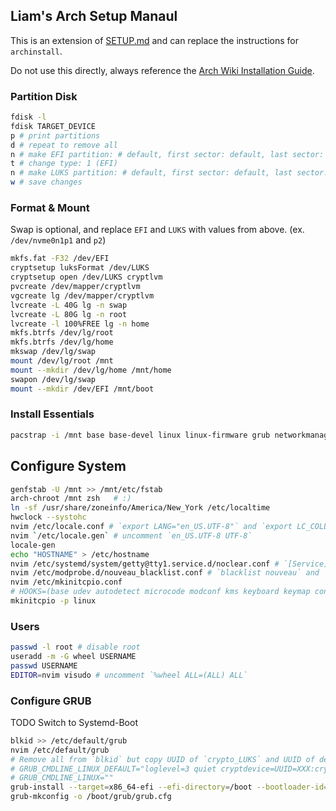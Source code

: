 ## Liam's Arch Setup Manaul

This is an extension of [SETUP.md](SETUP.md) and can replace
the instructions for `archinstall`.

Do not use this directly, always reference the [Arch Wiki Installation Guide](https://wiki.archlinux.org/title/Installation_guide).

### Partition Disk

```bash
fdisk -l
fdisk TARGET_DEVICE
p # print partitions
d # repeat to remove all
n # make EFI partition: # default, first sector: default, last sector: +2G, remove sig: yes
t # change type: 1 (EFI)
n # make LUKS partition: # default, first sector: default, last sector: default, remove sig: yes
w # save changes
```

### Format & Mount

Swap is optional, and replace `EFI` and `LUKS` with values from above.
(ex. `/dev/nvme0n1p1` and `p2`)

```bash
mkfs.fat -F32 /dev/EFI
cryptsetup luksFormat /dev/LUKS
cryptsetup open /dev/LUKS cryptlvm
pvcreate /dev/mapper/cryptlvm
vgcreate lg /dev/mapper/cryptlvm
lvcreate -L 40G lg -n swap
lvcreate -L 80G lg -n root
lvcreate -l 100%FREE lg -n home
mkfs.btrfs /dev/lg/root
mkfs.btrfs /dev/lg/home
mkswap /dev/lg/swap
mount /dev/lg/root /mnt
mount --mkdir /dev/lg/home /mnt/home
swapon /dev/lg/swap
mount --mkdir /dev/EFI /mnt/boot
```

### Install Essentials

```bash
pacstrap -i /mnt base base-devel linux linux-firmware grub networkmanager cryptsetup lvm2 neovim vim efibootmgr intel-ucode sof-firmware linux-headers zsh
```

## Configure System

```bash
genfstab -U /mnt >> /mnt/etc/fstab
arch-chroot /mnt zsh   # :)
ln -sf /usr/share/zoneinfo/America/New_York /etc/localtime
hwclock --systohc
nvim /etc/locale.conf # `export LANG="en_US.UTF-8"` and `export LC_COLLATE="C"`
nvim `/etc/locale.gen` # uncomment `en_US.UTF-8 UTF-8`
locale-gen
echo "HOSTNAME" > /etc/hostname
nvim /etc/systemd/system/getty@tty1.service.d/noclear.conf # `[Service]` and `TTYVTDisallocate=no`
nvim /etc/modprobe.d/nouveau_blacklist.conf # `blacklist nouveau` and `options nouveau modeset=0`
nvim /etc/mkinitcpio.conf
# HOOKS=(base udev autodetect microcode modconf kms keyboard keymap consolefont block encrypt lvm2 filesystems fsck)
mkinitcpio -p linux
```

### Users

```bash
passwd -l root # disable root
useradd -m -G wheel USERNAME
passwd USERNAME
EDITOR=nvim visudo # uncomment `%wheel ALL=(ALL) ALL`
```

### Configure GRUB

TODO Switch to Systemd-Boot

```bash
blkid >> /etc/default/grub
nvim /etc/default/grub
# Remove all from `blkid` but copy UUID of `crypto_LUKS` and UUID of decrypted root partition `btrfs` and put below
# GRUB_CMDLINE_LINUX_DEFAULT="loglevel=3 quiet cryptdevice=UUID=XXX:cryptlvm root=UUID=XXX"
# GRUB_CMDLINE_LINUX=""
grub-install --target=x86_64-efi --efi-directory=/boot --bootloader-id=GRUB
grub-mkconfig -o /boot/grub/grub.cfg
```
